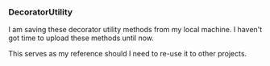 ### DecoratorUtility


I am saving these decorator utility methods from my local machine. I haven't got time to upload these methods until now. 

This serves as my reference should I need to re-use it to other projects.
